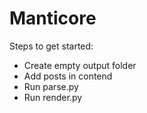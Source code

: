 # Manticore

Steps to get started: 

- Create empty output folder
- Add posts in contend
- Run parse.py
- Run render.py